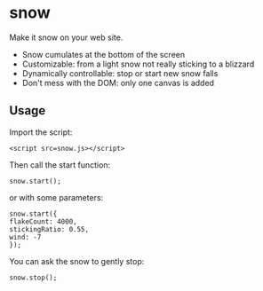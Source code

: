 # snow
Make it snow on your web site.

* Snow cumulates at the bottom of the screen
* Customizable: from a light snow not really sticking to a blizzard
* Dynamically controllable: stop or start new snow falls
* Don't mess with the DOM: only one canvas is added

## Usage

Import the script:

    <script src=snow.js></script>

Then call the start function:

    snow.start();

or with some parameters:

    snow.start({
	flakeCount: 4000,
	stickingRatio: 0.55,
	wind: -7
    });

You can ask the snow to gently stop:

    snow.stop();

